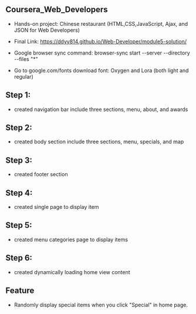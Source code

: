 
## Coursera_Web_Developers
- Hands-on project: Chinese restaurant (HTML,CSS,JavaScript, Ajax, and JSON for Web Developers)
- Final Link: https://ddyy814.github.io/Web-Developer/module5-solution/

- Google browser sync command: browser-sync start --server --directory --files "*"
- Go to google.com/fonts download font: Oxygen and Lora (both light and regular)

## Step 1:
- created navigation bar include three sections, menu, about, and awards

## Step 2:
- created body section include three sections, menu, specials, and map

## Step 3:
- created footer section

## Step 4:
- created single page to display item

## Step 5: 
- created menu categories page to display items

## Step 6:
- created dynamically loading home view content

## Feature
- Randomly display special items when you click "Special" in home page.
